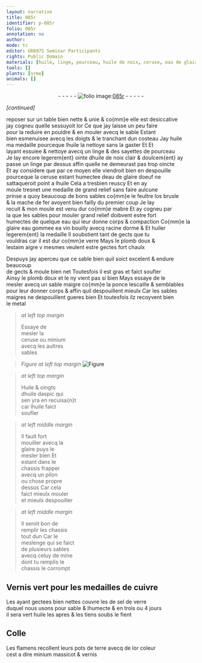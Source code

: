 ```yaml
---
layout: narrative
title: 085r
identifier: p-085r
folio: 085r
annotation: no
author:
mode: tc
editor: GR8975 Seminar Participants
rights: Public Domain
materials: [huile, linge, pourceau, huile de noix, ceruse, eau de glaire doeuf, feultre, os, mache de fer, eau, glaire, eau gommee, vin, racine dorme, plomb doux, estaim, plomb, ponce, lescaille, metal, minium, huile daspic, Vernis, cuivre, sel de verre, fient, Colle, terre, or, massicot, vernis]
tools: []
plants: [orme]
animals: []
---
```


<div class="folio" align="center">- - - - - <a href="http://gallica.bnf.fr/ark:/12148/btv1b10500001g/f175.image" target="_blank"><img src="https://cu-mkp.github.io/2017-workshop-edition/assets/photo-icon.png" alt="folio image: " style="display:inline-block; margin-bottom:-3px;"/>085r</a> - - - - - </div>  
 
*[continued]*
  
reposer sur un table bien nette & unie & co{mm}e elle est desiccative<br/> jay cogneu quelle sessuyoit <span class="del">lor</span> Ce que jay laisse un peu faire<br/> pour la reduire en pouldre & en mouler avecq le sable Estant<br/> bien esmenuisee avecq les doigts & le tranchant dun costeau Jay <span class="m">huile</span><br/> ma medaille pourceque l<span class="m">huile</span> la nettoye sans la gaster <span class="del">Et</span> Et<br/> layant essuiee & nettoye avecq un <span class="m">linge</span> & des sayettes de <span class="m">pourceau</span><br/> Je lay encore legerem{ent} ointe d<span class="m">huile de noix</span> clair & doulcem{ent} ay<br/> passe un <span class="m">linge</span> par dessus affin quelle ne demeurast pas trop oincte<br/> Et ay considere que par ce moyen elle viendroit bien en despouille<br/> pourceque la <span class="m">ceruse</span> estant humectee d<span class="m">eau de glaire doeuf</span> ne<br/> sattaqueroit point a l<span class="m">huile</span> Cela a tresbien reuscy Et en ay<br/> moule tresnet une medaille de grand relief sans faire aulcune<br/> prinse a quoy beaucoup de bons sables co{mm}e le <span class="m">feultre</span> l<span class="m">os</span> brusle<br/> & la <span class="m">mache de fer</span> avoyent bien failly du premier coup Je lay<br/> recuit & mon moule est venu dur co{mm}e mabre Et ay cogneu par<br/> la que les sables pour mouler grand relief doibvent estre fort<br/> humectes de quelque <span class="m">eau</span> qui leur donne corps & compaction Co{mm}e la<br/> <span class="m">glaire</span> <span class="m">eau gommee</span> <span class="del">ea</span> <span class="m">vin</span> bouilly avecq <span class="m">racine d<span class="pa">orme</span></span> & Et huiler<br/> legerem{ent} la medaille Il soubstient tant de gects que tu<br/> vouldras car il est dur co{mm}e verre Mays le <span class="m">plomb doux</span> &<br/> l<span class="m">estaim</span> aigre <span class="del">v</span> mesmes veulent estre gectes fort chaulx
 
Despuys jay aperceu que ce sable bien quil soict excelent & endure beaucoup<br/> de gects & moule bien net Toutesfois il est gras et faict soufler<br/> Ainsy le <span class="m">plomb</span> doux <span class="del">et le</span> ny vient pas si bien Mays essaye de le<br/> mesler avecq un sable maigre co{mm}e la <span class="m">ponce</span> <span class="m">lescaille</span> & semblables<br/> pour leur donner corps & affin quil despouillent mieulx Car les sables<br/> maigres ne despouillent gueres bien Et toutesfois ilz recoyvent bien<br/> le <span class="m">metal</span>
 
> *at left top margin*
> 
> 
>   Essaye de<br/> mesler la<br/> <span class="m">ceruse</span> ou <span class="m">minium</span><br/> avecq les aultres<br/> sables
 
> *Figure*
> *at left top margin*
> <a href="" target="_blank"><img src="https://cu-mkp.github.io/GR8975-edition/assets/photo-icon.png" alt="Figure" style="display:inline-block; margin-bottom:-3px;"/></a>
 
> *at left top margin*
> 
> 
>   Huile & oingts<br/> d<span class="m">huile daspic</span> qui <br/> sen yra en recuisa{n}t<br/> car l<span class="m">huile</span> faict<br/> soufler
 
> *at left middle margin*
> 
> 
>   Il fault fort<br/> mouiller avecq la <br/> <span class="m">glaire</span> puys le<br/> mesler bien Et<br/> estant dans le<br/> chassis frapper<br/> avecq un pilon<br/> ou chose propre<br/> dessus Car cela<br/> faict mieulx mouler<br/> et mieulx despouiller
 
> *at left middle margin*
> 
> 
>   Il seroit bon de<br/> remplir les chassis<br/> tout dun Car le<br/> meslenge qui se faict<br/> de plusieurs sables<br/> avecq celuy de mine<br/> dont tu remplis le<br/> chassis le corrompt
 
 
  

## <span class="m">Vernis</span> vert pour les medailles de <span class="m">cuivre</span>

 
Les ayant gectees bien nettes couvre les de <span class="m">sel de verre</span><br/> duquel nous usons pour sable & lhumecte & en trois ou 4 jours<br/> il sera vert <span class="m">huile</span> les apres & les tiens soubs le <span class="m">fient</span>
 
 
  

## <span class="m">Colle</span>

 
Les <span class="pl">flamens</span> recollent leurs pots de <span class="m">terre</span> avecq de l<span class="m">or</span> coleur<br/> cest a dire <span class="m">minium</span> <span class="m">massicot</span> & <span class="m">vernis</span>
 
